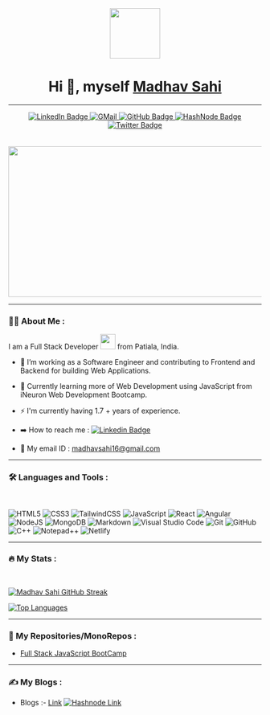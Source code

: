 <div id="header" align="center">
  <img src="https://media.giphy.com/media/M9gbBd9nbDrOTu1Mqx/giphy.gif" width="100"/>
  
  # Hi :wave:, myself [Madhav Sahi](https://github.com/MadhavSahi)
  
  <hr>
  <div id="badges">
  <a href="https://www.linkedin.com/in/madhav-sahi-6a2305161/">
    <img src="https://img.shields.io/badge/LinkedIn-blue?style=for-the-badge&logo=linkedin&logoColor=white" alt="LinkedIn Badge"/>
  </a>
  <a href="https://mail.google.com/mail/?view=cm&fs=1&tf=1&mailto={{madhavsahi16@gmail.com}}">
    <img src="https://img.shields.io/badge/Gmail-D14836?style=for-the-badge&logo=gmail&logoColor=white" alt="GMail"/>
  </a>
  <a href="https://github.com/MadhavSahi">
    <img src="https://img.shields.io/badge/github-%23121011.svg?style=for-the-badge&logo=github&logoColor=white" alt="GitHub Badge"/>
  </a>
  <a href="https://madhavsahi.hashnode.dev/">
    <img src="https://img.shields.io/badge/Hashnode-2962FF?style=for-the-badge&logo=hashnode&logoColor=white" alt="HashNode Badge"/>
  </a>
  <a href="https://twitter.com/Madhavvv_">
    <img src="https://img.shields.io/badge/Twitter-blue?style=for-the-badge&logo=twitter&logoColor=white" alt="Twitter Badge"/>
  </a>
  
</div>
</div>
<br>
<br>
<div align="center">
  <img src="https://media.giphy.com/media/dWesBcTLavkZuG35MI/giphy.gif" width="600" height="300"/>
</div>

---

### :man_technologist: About Me :
I am a Full Stack Developer <img src="https://media.giphy.com/media/WUlplcMpOCEmTGBtBW/giphy.gif" width="30"> from Patiala, India.

- :telescope: I’m working as a Software Engineer and contributing to Frontend and Backend for building Web Applications.

- :seedling: Currently learning more of Web Development using JavaScript from iNeuron Web Development Bootcamp.

- :zap: I'm currently having 1.7 + years of experience.

- :arrow_right: How to reach me :  [![Linkedin Badge](https://img.shields.io/badge/-MadhavSahi-blue?style=flat&logo=Linkedin&logoColor=white)](https://www.linkedin.com/in/madhav-sahi-6a2305161/)

- :email: My email ID : madhavsahi16@gmail.com
---

### :hammer_and_wrench: Languages and Tools :

<br>
<div>

![HTML5](https://img.shields.io/badge/html5-%23E34F26.svg?style=for-the-badge&logo=html5&logoColor=white)
![CSS3](https://img.shields.io/badge/css3-%231572B6.svg?style=for-the-badge&logo=css3&logoColor=white)
![TailwindCSS](https://img.shields.io/badge/tailwindcss-%2338B2AC.svg?style=for-the-badge&logo=tailwind-css&logoColor=white)
![JavaScript](https://img.shields.io/badge/javascript-%23323330.svg?style=for-the-badge&logo=javascript&logoColor=%23F7DF1E)
![React](https://img.shields.io/badge/react-%2320232a.svg?style=for-the-badge&logo=react&logoColor=%2361DAFB)
![Angular](https://img.shields.io/badge/angular-%23DD0031.svg?style=for-the-badge&logo=angular&logoColor=white)
![NodeJS](https://img.shields.io/badge/node.js-6DA55F?style=for-the-badge&logo=node.js&logoColor=white)
![MongoDB](https://img.shields.io/badge/MongoDB-%234ea94b.svg?style=for-the-badge&logo=mongodb&logoColor=white)
![Markdown](https://img.shields.io/badge/markdown-%23000000.svg?style=for-the-badge&logo=markdown&logoColor=white)
![Visual Studio Code](https://img.shields.io/badge/Visual%20Studio%20Code-0078d7.svg?style=for-the-badge&logo=visual-studio-code&logoColor=white)
![Git](https://img.shields.io/badge/git-%23F05033.svg?style=for-the-badge&logo=git&logoColor=white)
![GitHub](https://img.shields.io/badge/github-%23121011.svg?style=for-the-badge&logo=github&logoColor=white)
![C++](https://img.shields.io/badge/c++-%2300599C.svg?style=for-the-badge&logo=c%2B%2B&logoColor=white)
![Notepad++](https://img.shields.io/badge/Notepad++-90E59A.svg?style=for-the-badge&logo=notepad%2b%2b&logoColor=black)
![Netlify](https://img.shields.io/badge/netlify-%23000000.svg?style=for-the-badge&logo=netlify&logoColor=#00C7B7)

</div>

---

### :fire: My Stats :

<br>

[![Madhav Sahi GitHub Streak](http://github-readme-streak-stats.herokuapp.com?user=MadhavSahi&theme=dark&background=000000)](https://github.com/MadhavSahi/)

[![Top Languages](https://github-readme-stats.vercel.app/api/top-langs/?username=MadhavSahi&hide=hack)](https://github.com/MadhavSahi/)

---

### :file_folder: My Repositories/MonoRepos :

- [Full Stack JavaScript BootCamp](https://github.com/MadhavSahi/FullStack-JavaScript-2022-23 "Repo Link")

---

### :writing_hand: My Blogs :

- Blogs :- [Link](https://madhavsahi.hashnode.dev/) [![Hashnode Link](https://img.shields.io/badge/Hashnode-2962FF?style=for-the-badge&logo=hashnode&logoColor=white "Hashnode Link")](https://madhavsahi.hashnode.dev/)
